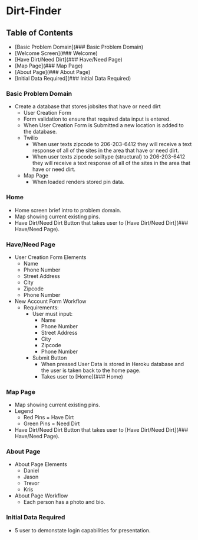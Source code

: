 # Dirt-Finder
## Table of Contents
* [Basic Problem Domain](### Basic Problem Domain)
* [Welcome Screen](### Welcome)
* [Have Dirt/Need Dirt](### Have/Need Page)
* [Map Page](### Map Page)
* [About Page](### About Page)
* [Initial Data Required](### Initial Data Required)

### Basic Problem Domain
* Create a database that stores jobsites that have or need dirt
  * User Creation Form
   * Form validation to ensure that required data input is entered.
   * When User Creation Form is Submitted a new location is added to the database.
  * Twilio
    * When user texts zipcode to 206-203-6412 they will receive a text response of all of the sites in the area that have or need dirt.
    * When user texts zipcode soiltype (structural) to 206-203-6412 they will receive a text response of all of the sites in the area that have or need dirt.
  * Map Page
    * When loaded renders stored pin data.

### Home
* Home screen brief intro to problem domain. 
* Map showing current existing pins.
* Have Dirt/Need Dirt Button that takes user to [Have Dirt/Need Dirt](### Have/Need Page).

### Have/Need Page
* User Creation Form Elements
  * Name
  * Phone Number
  * Street Address
  * City
  * Zipcode
  * Phone Number
* New Account Form Workflow
  * Requirements:
    * User must input:
      * Name
      * Phone Number
      * Street Address
      * City
      * Zipcode
      * Phone Number
    * Submit Button
      * When pressed User Data is stored in Heroku database and the user is taken back to the home page.
      * Takes user to [Home](### Home)

### Map Page
* Map showing current existing pins.
* Legend
  * Red Pins = Have Dirt
  * Green Pins = Need Dirt
* Have Dirt/Need Dirt Button that takes user to [Have Dirt/Need Dirt](### Have/Need Page).

### About Page
* About Page Elements
  * Daniel
  * Jason
  * Trevor
  * Kris
* About Page Workflow
  * Each person has a photo and bio.

### Initial Data Required
* 5 user to demonstate login capabilities for presentation.
